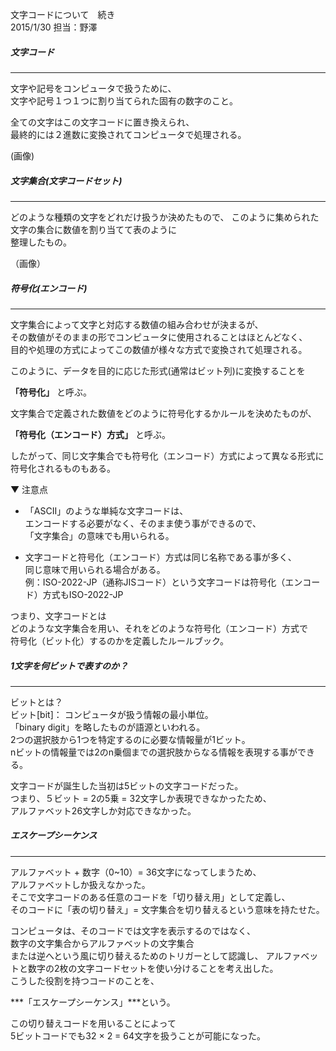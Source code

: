 文字コードについて　続き　　　　　　　　　　　　　　　　　　　　2015/1/30 担当：野澤  

##### 文字コード
-------------------
文字や記号をコンピュータで扱うために、  
文字や記号１つ１つに割り当てられた固有の数字のこと。  

全ての文字はこの文字コードに置き換えられ、  
最終的には２進数に変換されてコンピュータで処理される。  

(画像)  

##### 文字集合(文字コードセット)
----------------------------------

どのような種類の文字をどれだけ扱うか決めたもので、 
このように集められた文字の集合に数値を割り当てて表のように  
整理したもの。  

（画像）

##### 符号化(エンコード)
----------------------------------
文字集合によって文字と対応する数値の組み合わせが決まるが、  
その数値がそのままの形でコンピュータに使用されることはほとんどなく、  
目的や処理の方式によってこの数値が様々な方式で変換されて処理される。  

このように、データを目的に応じた形式(通常はビット列)に変換することを  

**「符号化」** と呼ぶ。  

文字集合で定義された数値をどのように符号化するかルールを決めたものが、  

**「符号化（エンコード）方式」** と呼ぶ。

したがって、同じ文字集合でも符号化（エンコード）方式によって異なる形式に符号化されるものもある。  

▼ 注意点  
* 「ASCII」のような単純な文字コードは、  
 エンコードする必要がなく、そのまま使う事ができるので、  
「文字集合」の意味でも用いられる。  

* 文字コードと符号化（エンコード）方式は同じ名称である事が多く、  
  同じ意味で用いられる場合がある。  
  例：ISO-2022-JP（通称JISコード）という文字コードは符号化（エンコード）方式もISO-2022-JP    

つまり、文字コードとは  
どのような文字集合を用い、それをどのような符号化（エンコード）方式で  
符号化（ビット化）するのかを定義したルールブック。  

##### 1文字を何ビットで表すのか？
----------------------------------
ビットとは？  
ビット[bit]：
コンピュータが扱う情報の最小単位。  
「binary digit」を略したものが語源といわれる。  
2つの選択肢から1つを特定するのに必要な情報量が1ビット。  
nビットの情報量では2のn乗個までの選択肢からなる情報を表現する事ができる。  

文字コードが誕生した当初は5ビットの文字コードだった。  
つまり、５ビット = 2の5乗 = 32文字しか表現できなかったため、  
アルファベット26文字しか対応できなかった。  

##### エスケープシーケンス
----------------------------------
アルファベット + 数字（0~10）= 36文字になってしまうため、  
アルファベットしか扱えなかった。  
そこで文字コードのある任意のコードを「切り替え用」として定義し、  
そのコードに「表の切り替え」= 文字集合を切り替えるという意味を持たせた。  

コンピュータは、そのコードでは文字を表示するのではなく、  
数字の文字集合からアルファベットの文字集合    
または逆へという風に切り替えるためのトリガーとして認識し、
アルファベットと数字の2枚の文字コードセットを使い分けることを考え出した。  
こうした役割を持つコードのことを、  

***「エスケープシーケンス」***という。  

この切り替えコードを用いることによって  
5ビットコードでも32 × 2 = 64文字を扱うことが可能になった。  
















